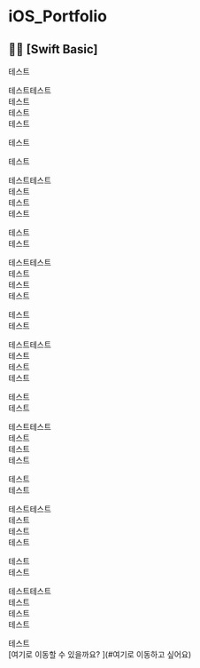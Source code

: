 # iOS_Portfolio

👶🏻 [Swift Basic]  
---


테스트

테스트테스트  
테스트  
테스트  
테스트  



테스트  

테스트

테스트테스트  
테스트  
테스트  
테스트  



테스트  
테스트

테스트테스트  
테스트  
테스트  
테스트  



테스트  
테스트

테스트테스트  
테스트  
테스트  
테스트  



테스트  
테스트

테스트테스트  
테스트  
테스트  
테스트  



테스트  
테스트

테스트테스트  
테스트  
테스트  
테스트  



테스트  
테스트

테스트테스트  
테스트  
테스트  
테스트  



테스트  
[여기로 이동할 수 있을까요? ](#여기로 이동하고 싶어요)

